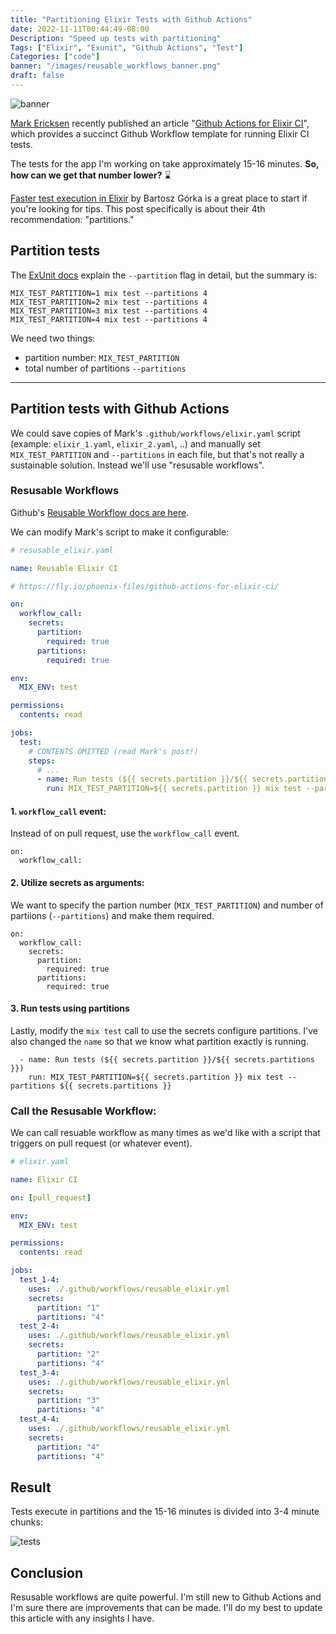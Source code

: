 ```yaml
---
title: "Partitioning Elixir Tests with Github Actions"
date: 2022-11-11T00:44:49-08:00
Description: "Speed up tests with partitioning"
Tags: ["Elixir", "Exunit", "Github Actions", "Test"]
Categories: ["code"]
banner: "/images/reusable_workflows_banner.png"
draft: false
---
```


![banner](/images/reusable_workflows_banner.png)

[Mark Ericksen](https://twitter.com/brainlid) recently published an article "[Github Actions for Elixir CI](https://fly.io/phoenix-files/github-actions-for-elixir-ci/)", which provides a succinct Github Workflow template for running Elixir CI tests.

The tests for the app I'm working on take approximately 15-16 minutes. **So, how can we get that number lower?** ⌛

[Faster test execution in Elixir](https://bartoszgorka.com/faster-test-execution-in-elixir) by Bartosz Górka is a great place to start if you're looking for tips. This post specifically is about their 4th recommendation: "partitions."

## Partition tests

The [ExUnit docs](https://hexdocs.pm/mix/main/Mix.Tasks.Test.html) explain the `--partition` flag in detail, but the summary is:

```
MIX_TEST_PARTITION=1 mix test --partitions 4
MIX_TEST_PARTITION=2 mix test --partitions 4
MIX_TEST_PARTITION=3 mix test --partitions 4
MIX_TEST_PARTITION=4 mix test --partitions 4
```

We need two things:

- partition number: `MIX_TEST_PARTITION`
- total number of partitions `--partitions`

---

## Partition tests with Github Actions

We could save copies of Mark's `.github/workflows/elixir.yaml` script (example: `elixir_1.yaml`, `elixir_2.yaml`, ..) and manually set `MIX_TEST_PARTITION` and `--partitions` in each file, but that's not really a sustainable solution. Instead we'll use "resusable workflows".

### Resusable Workflows

Github's [Reusable Workflow docs are here](https://docs.github.com/en/actions/using-workflows/reusing-workflows).

We can modify Mark's script to make it configurable:

```yaml
# resusable_elixir.yaml

name: Reusable Elixir CI

# https://fly.io/phoenix-files/github-actions-for-elixir-ci/

on:
  workflow_call:
    secrets:
      partition:
        required: true
      partitions:
        required: true

env:
  MIX_ENV: test

permissions:
  contents: read

jobs:
  test:
    # CONTENTS OMITTED (read Mark's post!)
    steps:
      # ...
      - name: Run tests (${{ secrets.partition }}/${{ secrets.partitions }})
        run: MIX_TEST_PARTITION=${{ secrets.partition }} mix test --partitions ${{ secrets.partitions }}
```

#### 1. `workflow_call` event:

Instead of on pull request, use the `workflow_call` event.

```
on:
  workflow_call:
```

#### 2. Utilize secrets as arguments:

We want to specify the partion number (`MIX_TEST_PARTITION`) and number of partiions (`--partitions`) and make them required.

```
on:
  workflow_call:
    secrets:
      partition:
        required: true
      partitions:
        required: true
```

#### 3. Run tests using partitions

Lastly, modify the `mix test` call to use the secrets configure partitions. I've also changed the `name` so that we know what partition exactly is running.

```
  - name: Run tests (${{ secrets.partition }}/${{ secrets.partitions }})
    run: MIX_TEST_PARTITION=${{ secrets.partition }} mix test --partitions ${{ secrets.partitions }}
```

### Call the Resusable Workflow:

We can call resuable workflow as many times as we'd like with a script that triggers on pull request (or whatever event).

```yaml
# elixir.yaml

name: Elixir CI

on: [pull_request]

env:
  MIX_ENV: test

permissions:
  contents: read

jobs:
  test_1-4:
    uses: ./.github/workflows/reusable_elixir.yml
    secrets:
      partition: "1"
      partitions: "4"
  test_2-4:
    uses: ./.github/workflows/reusable_elixir.yml
    secrets:
      partition: "2"
      partitions: "4"
  test_3-4:
    uses: ./.github/workflows/reusable_elixir.yml
    secrets:
      partition: "3"
      partitions: "4"
  test_4-4:
    uses: ./.github/workflows/reusable_elixir.yml
    secrets:
      partition: "4"
      partitions: "4"
```

## Result

Tests execute in partitions and the 15-16 minutes is divided into 3-4 minute chunks:

![tests](/images/reusable_workflows.png)

## Conclusion

Resusable workflows are quite powerful. I'm still new to Github Actions and I'm sure there are improvements that can be made. I'll do my best to update this article with any insights I have.
